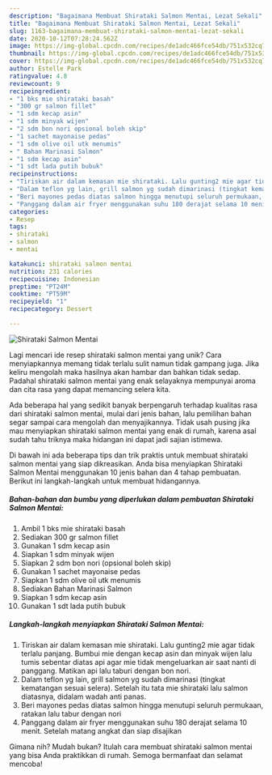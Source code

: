 ```yaml
---
description: "Bagaimana Membuat Shirataki Salmon Mentai, Lezat Sekali"
title: "Bagaimana Membuat Shirataki Salmon Mentai, Lezat Sekali"
slug: 1163-bagaimana-membuat-shirataki-salmon-mentai-lezat-sekali
date: 2020-10-12T07:28:24.562Z
image: https://img-global.cpcdn.com/recipes/de1adc466fce54db/751x532cq70/shirataki-salmon-mentai-foto-resep-utama.jpg
thumbnail: https://img-global.cpcdn.com/recipes/de1adc466fce54db/751x532cq70/shirataki-salmon-mentai-foto-resep-utama.jpg
cover: https://img-global.cpcdn.com/recipes/de1adc466fce54db/751x532cq70/shirataki-salmon-mentai-foto-resep-utama.jpg
author: Estelle Park
ratingvalue: 4.8
reviewcount: 9
recipeingredient:
- "1 bks mie shirataki basah"
- "300 gr salmon fillet"
- "1 sdm kecap asin"
- "1 sdm minyak wijen"
- "2 sdm bon nori opsional boleh skip"
- "1 sachet mayonaise pedas"
- "1 sdm olive oil utk menumis"
- " Bahan Marinasi Salmon"
- "1 sdm kecap asin"
- "1 sdt lada putih bubuk"
recipeinstructions:
- "Tiriskan air dalam kemasan mie shirataki. Lalu gunting2 mie agar tidak terlalu panjang. Bumbui mie dengan kecap asin dan minyak wijen lalu tumis sebentar diatas api agar mie tidak mengeluarkan air saat nanti di panggang. Matikan api lalu taburi dengan bon nori."
- "Dalam teflon yg lain, grill salmon yg sudah dimarinasi (tingkat kematangan sesuai selera). Setelah itu tata mie shirataki lalu salmon diatasnya, didalam wadah anti panas."
- "Beri mayones pedas diatas salmon hingga menutupi seluruh permukaan, ratakan lalu tabur dengan nori"
- "Panggang dalam air fryer menggunakan suhu 180 derajat selama 10 menit. Setelah matang angkat dan siap disajikan"
categories:
- Resep
tags:
- shirataki
- salmon
- mentai

katakunci: shirataki salmon mentai 
nutrition: 231 calories
recipecuisine: Indonesian
preptime: "PT24M"
cooktime: "PT59M"
recipeyield: "1"
recipecategory: Dessert

---
```



![Shirataki Salmon Mentai](https://img-global.cpcdn.com/recipes/de1adc466fce54db/751x532cq70/shirataki-salmon-mentai-foto-resep-utama.jpg)

Lagi mencari ide resep shirataki salmon mentai yang unik? Cara menyiapkannya memang tidak terlalu sulit namun tidak gampang juga. Jika keliru mengolah maka hasilnya akan hambar dan bahkan tidak sedap. Padahal shirataki salmon mentai yang enak selayaknya mempunyai aroma dan cita rasa yang dapat memancing selera kita.



Ada beberapa hal yang sedikit banyak berpengaruh terhadap kualitas rasa dari shirataki salmon mentai, mulai dari jenis bahan, lalu pemilihan bahan segar sampai cara mengolah dan menyajikannya. Tidak usah pusing jika mau menyiapkan shirataki salmon mentai yang enak di rumah, karena asal sudah tahu triknya maka hidangan ini dapat jadi sajian istimewa.


Di bawah ini ada beberapa tips dan trik praktis untuk membuat shirataki salmon mentai yang siap dikreasikan. Anda bisa menyiapkan Shirataki Salmon Mentai menggunakan 10 jenis bahan dan 4 tahap pembuatan. Berikut ini langkah-langkah untuk membuat hidangannya.

<!--inarticleads1-->

##### Bahan-bahan dan bumbu yang diperlukan dalam pembuatan Shirataki Salmon Mentai:

1. Ambil 1 bks mie shirataki basah
1. Sediakan 300 gr salmon fillet
1. Gunakan 1 sdm kecap asin
1. Siapkan 1 sdm minyak wijen
1. Siapkan 2 sdm bon nori (opsional boleh skip)
1. Gunakan 1 sachet mayonaise pedas
1. Siapkan 1 sdm olive oil utk menumis
1. Sediakan  Bahan Marinasi Salmon
1. Siapkan 1 sdm kecap asin
1. Gunakan 1 sdt lada putih bubuk




<!--inarticleads2-->

##### Langkah-langkah menyiapkan Shirataki Salmon Mentai:

1. Tiriskan air dalam kemasan mie shirataki. Lalu gunting2 mie agar tidak terlalu panjang. Bumbui mie dengan kecap asin dan minyak wijen lalu tumis sebentar diatas api agar mie tidak mengeluarkan air saat nanti di panggang. Matikan api lalu taburi dengan bon nori.
1. Dalam teflon yg lain, grill salmon yg sudah dimarinasi (tingkat kematangan sesuai selera). Setelah itu tata mie shirataki lalu salmon diatasnya, didalam wadah anti panas.
1. Beri mayones pedas diatas salmon hingga menutupi seluruh permukaan, ratakan lalu tabur dengan nori
1. Panggang dalam air fryer menggunakan suhu 180 derajat selama 10 menit. Setelah matang angkat dan siap disajikan




Gimana nih? Mudah bukan? Itulah cara membuat shirataki salmon mentai yang bisa Anda praktikkan di rumah. Semoga bermanfaat dan selamat mencoba!
